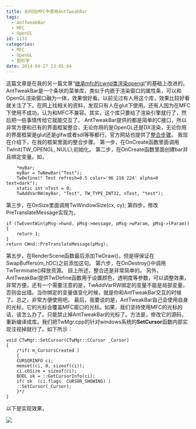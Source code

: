 ```yaml
---
title: 如何在MFC中使用AntTweakBar
tags:
  - AntTweakBar
  - MFC
  - OpenGL
id: 1131
categories:
  - MFC
  - OpenGL
  - 图形学
date: 2014-04-27 13:05:04
---
```


这篇文章是在我的另一篇文章“[继承mfc的cwnd类渲染opengl](http://www.xpc-yx.com/2014/02/15/%E7%BB%A7%E6%89%BFmfc%E7%9A%84cwnd%E7%B1%BB%E6%B8%B2%E6%9F%93opengl/)”的基础上改进的。
AntTweakBar是一个条状的菜单库，类似于内嵌于渲染窗口的属性条，可以和OpenGL渲染窗口融为一体，效果很好看。以前见过有人用这个库，效果比较好看就关注了下。在网上找相关的资料，发现只有人在glut下使用。还有人因为在MFC下使用不成功，认为和MFC不兼容。其实，这个库只要给了渲染引擎就行了，然后把一些事情传给它就能交互了。
AntTweakBar提供的都是简单的C接口，所以非常方便和已有的界面框架整合，无论你用的是OpenGL还是DX渲染，无论你用的界面框架是glut还是glfw或者sdl等等都行。官方网站也提供了[整合步骤](http://anttweakbar.sourceforge.net/doc/tools:anttweakbar:howto)。
我现在介绍下，在我的框架里面的整合步骤。
第一步，在OnCreate函数里面调用TwInit(TW_OPENGL, NULL);初始化。
第二步，在OnCreate函数里面创建bar并且绑定变量。如，

``` stylusTwBar 
	*myBar;
	myBar = TwNewBar("Test");
	TwDefine(" Test refresh=0.5 color='96 216 224' alpha=0 text=dark");
	static int nTest = 0;
	TwAddVarRW(myBar, "Test", TW_TYPE_INT32, nTest, "test");
```

第三步，在OnSize里面调用TwWindowSize(cx, cy);
第四步，修改PreTranslateMessage实现为，

``` stylus
if (TwEventWin(pMsg->hwnd, pMsg->message, pMsg->wParam, pMsg->lParam))
{
	return 1;
}
return CWnd::PreTranslateMessage(pMsg);
```

第五步，在RenderScene函数最后添加TwDraw()，但是得保证在SwapBuffers(m_hDC)之前添加这句。
第六步，在OnDestroy()中调用TwTerminate()释放资源。
综上所述，整合还是非常简单的。
另外，AntTweakBar提供TwDefine函数用于设置颜色，透明度等参数，可以调整效果，非常方便。还有一个需要注意的是，TwAddVarRW绑定的变量不能是局部变量，否则会出错。当你绑定的变量值变化时候，就是你和AntTweakBar交互的时候了。总之，非常方便使用吧。
最后，我要说的是，AntTweakBar自己会使用自身的光标，它的光标会覆盖MFC窗口的光标。如果，我们坚持使用MFC的光标的话，该怎么办了。只能禁止掉AntTweakBar的光标了。方法是，修改它的源码，重新编译成库。我们把TwMgr.cpp的针对windows系统的**SetCursor**函数内部实现注视掉就行了。如下所示：

``` stylus
void CTwMgr::SetCursor(CTwMgr::CCursor _Cursor)
{
	/*if( m_CursorsCreated )
	{
	CURSORINFO ci;
	memset(ci, 0, sizeof(ci));
	ci.cbSize = sizeof(ci);
	BOOL ok = ::GetCursorInfo(ci);
	if( ok  (ci.flags  CURSOR_SHOWING) )
	::SetCursor(_Cursor);
	}*/
}
```

以下是实现效果，

![](https://c4.staticflickr.com/8/7482/27380004971_4d45801816_o.jpg)